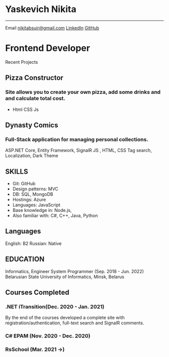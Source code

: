 Yaskevich Nikita
============

-------------------     ----------------------------
Email                        nikitabsuir@gmail.com
[LinkedIn](https://www.linkedin.com/in/nikita-yaskevich-976a9a192/)
[GitHub](https://github.com/NotNikita)

# Frontend Developer


Recent Projects


## Pizza Constructor
### Site allows you to create your own pizza, add some drinks and and calculate total cost.
- Html CSS Js

## Dynasty Comics
### Full-Stack application for managing personal collections.
ASP.NET Core, Entity Framework, SignalR
JS , HTML, CSS
Tag search, Localization, Dark Theme
	

## SKILLS
- Git: GitHub
- Design patterns: MVC
- DB: SQL, MongoDB
- Hostings: Azure
- Languages: JavaScript
- Base knowledge in: Node.js,
- Also familiar with: C#, C++, Java, Python


## Languages

English: B2
Russian: Native

## EDUCATION
Informatics, Engineer System Programmer (Sep. 2018 - Jun. 2022)
Belarusian State University of Informatics, Minsk, Belarus


## Courses Completed
### .NET   iTransition(Dec. 2020 - Jan. 2021)
By the end of the courses developed a complete site with registration/authentication, full-text search and SignalR comments.

### C# EPAM (Nov. 2020 - Dec. 2020)

### RsSchool (Mar. 2021 ->)

